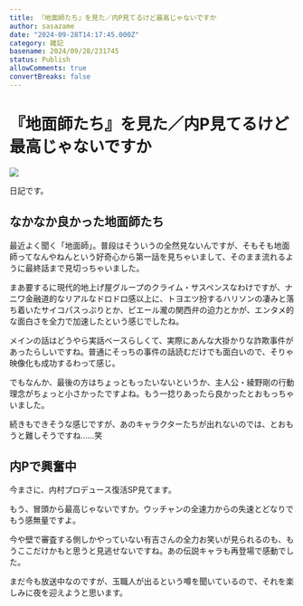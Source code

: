 ```yaml
---
title: 『地面師たち』を見た／内P見てるけど最高じゃないですか
author: sasazame
date: "2024-09-28T14:17:45.000Z"
category: 雑記
basename: 2024/09/28/231745
status: Publish
allowComments: true
convertBreaks: false
---
```

# 『地面師たち』を見た／内P見てるけど最高じゃないですか

![](https://cdn-ak.f.st-hatena.com/images/fotolife/s/sasazame/20230908/20230908202155.png)

日記です。

<!-- Extended Body -->

## なかなか良かった地面師たち

最近よく聞く「地面師」。普段はそういうの全然見ないんですが、そもそも地面師ってなんやねんという好奇心から第一話を見ちゃいまして、そのまま流れるように最終話まで見切っちゃいました。

まあ要するに現代的地上げ屋グループのクライム・サスペンスなわけですが、ナニワ金融道的なリアルなドロドロ感以上に、トヨエツ扮するハリソンの凄みと落ち着いたサイコパスっぷりとか、ピエール瀧の関西弁の迫力とかが、エンタメ的な面白さを全力で加速したという感じでしたね。

メインの話はどうやら実話ベースらしくて、実際にあんな大掛かりな詐欺事件があったらしいですね。普通にそっちの事件の話読むだけでも面白いので、そりゃ映像化も成功するわって感じ。

でもなんか、最後の方はちょっともったいないというか、主人公・綾野剛の行動理念がちょっと小さかったですよね。もう一捻りあったら良かったとおもっちゃいました。

続きもできそうな感じですが、あのキャラクターたちが出れないのでは、とおもうと難しそうですね……笑

## 内Pで興奮中

今まさに、内村プロデュース復活SP見てます。

もう、冒頭から最高じゃないですか。ウッチャンの全速力からの失速とどなりでもう感無量ですよ。

今や壁で審査する側しかやっていない有吉さんの全力お笑いが見られるのも、もうここだけかもと思うと見逃せないですね。あの伝説キャラも再登場で感動でした。

まだ今も放送中なのですが、玉職人が出るという噂を聞いているので、それを楽しみに夜を迎えようと思います。